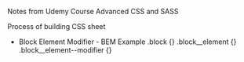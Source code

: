 Notes from Udemy Course Advanced CSS and SASS

Process of building CSS sheet
- Block Element Modifier - BEM
    Example
    .block {}
    .block__element {}
    .block__element--modifier {}
